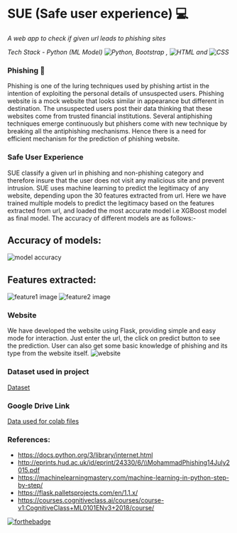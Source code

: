 # SUE (Safe user experience) 💻
*A web app to check if given url leads to phishing sites*

*Tech Stack - Python (ML Model) ![Python](https://img.shields.io/badge/python%20-%23E34F26.svg?&style=for-the-badge&logo=python&ogoColor=white), Bootstrap , ![HTML](https://img.shields.io/badge/html%20-%23E34F26.svg?&style=for-the-badge&logo=html5&logoColor=white) and ![CSS](https://img.shields.io/badge/css%20-%231572B6.svg?&style=for-the-badge&logo=css3&logoColor=white)*



### Phishing 🎣
Phishing is one of the luring techniques used by phishing artist in the intention of exploiting the personal details of unsuspected users. Phishing website is a mock website that looks similar in appearance but different in destination. The unsuspected users post their data thinking that these websites come from trusted financial institutions. Several antiphishing techniques emerge continuously but phishers come with new technique by breaking all the antiphishing mechanisms. Hence there is a need for efficient mechanism for the prediction of phishing website.

### Safe User Experience
SUE classify a given url in phishing and non-phishing category and therefore insure that the user does not visit any malicious site and prevent intrusion.
SUE uses machine learning to predict the legitimacy of any website, depending upon the 30 features extracted from url.
Here we have trained multiple models to predict the legitimacy based on the features extracted from url, and loaded the most accurate model i.e XGBoost model as final model. The accuracy of different models are as follows:-

## Accuracy of models:
![model accuracy](https://gitlab.com/syedareehaquasar/tswe-project/-/raw/master/images/model_performance_Rankwise.PNG)

## Features extracted: 
![feature1 image](https://gitlab.com/syedareehaquasar/tswe-project/-/raw/master/images/f1.png)
![feature2 image](https://gitlab.com/syedareehaquasar/tswe-project/-/raw/master/images/f2.png)

### Website
We have developed the website using Flask, providing simple and easy mode for interaction. Just enter the url, the click on predict button to see the prediction.
User can also get some basic knowledge of phishing and its type from the website itself.
![website](https://gitlab.com/syedareehaquasar/tswe-project/-/raw/master/images/Website%20Screenshots/ezgif.com-gif-maker.gif)

### Dataset used in project
[Dataset](https://www.kaggle.com/akashkr/phishing-website-dataset)

### Google Drive Link
[Data used for colab files](https://drive.google.com/drive/folders/1SD2LyLzxf7nLRNsl6KSS_sY4IdWOa3f8?usp=sharing)

### References:
- https://docs.python.org/3/library/internet.html
- http://eprints.hud.ac.uk/id/eprint/24330/6/\\MohammadPhishing14July2015.pdf
- https://machinelearningmastery.com/machine-learning-in-python-step-by-step/
- https://flask.palletsprojects.com/en/1.1.x/
- https://courses.cognitiveclass.ai/courses/course-v1:CognitiveClass+ML0101ENv3+2018/course/


[![forthebadge](https://forthebadge.com/images/badges/built-with-love.svg)](https://forthebadge.com)

